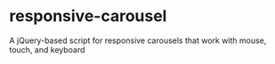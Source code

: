 responsive-carousel
===================

A jQuery-based script for responsive carousels that work with mouse, touch, and keyboard